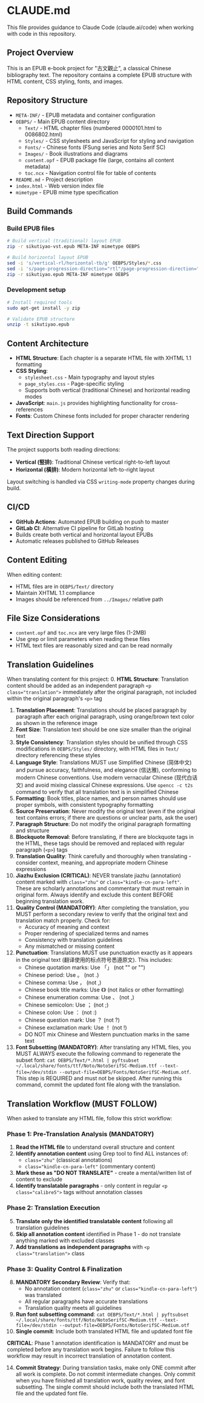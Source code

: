 # CLAUDE.md

This file provides guidance to Claude Code (claude.ai/code) when working with code in this repository.

## Project Overview

This is an EPUB e-book project for "古文觀止", a classical Chinese bibliography text. The repository contains a complete EPUB structure with HTML content, CSS styling, fonts, and images.

## Repository Structure

- `META-INF/` - EPUB metadata and container configuration
- `OEBPS/` - Main EPUB content directory
  - `Text/` - HTML chapter files (numbered 0000101.html to 0086802.html)
  - `Styles/` - CSS stylesheets and JavaScript for styling and navigation
  - `Fonts/` - Chinese fonts (FSung series and Noto Serif SC)
  - `Images/` - Book illustrations and diagrams
  - `content.opf` - EPUB package file (large, contains all content metadata)
  - `toc.ncx` - Navigation control file for table of contents
- `README.md` - Project description
- `index.html` - Web version index file
- `mimetype` - EPUB mime type specification

## Build Commands

### Build EPUB files
```bash
# Build vertical (traditional) layout EPUB
zip -r sikutiyao-vst.epub META-INF mimetype OEBPS

# Build horizontal layout EPUB
sed -i 's/vertical-rl/horizontal-tb/g' OEBPS/Styles/*.css
sed -i 's/page-progression-direction="rtl"/page-progression-direction="ltr"/g' OEBPS/content.opf
zip -r sikutiyao.epub META-INF mimetype OEBPS
```

### Development setup
```bash
# Install required tools
sudo apt-get install -y zip

# Validate EPUB structure
unzip -t sikutiyao.epub
```

## Content Architecture

- **HTML Structure**: Each chapter is a separate HTML file with XHTML 1.1 formatting
- **CSS Styling**:
  - `stylesheet.css` - Main typography and layout styles
  - `page_styles.css` - Page-specific styling
  - Supports both vertical (traditional Chinese) and horizontal reading modes
- **JavaScript**: `main.js` provides highlighting functionality for cross-references
- **Fonts**: Custom Chinese fonts included for proper character rendering

## Text Direction Support

The project supports both reading directions:
- **Vertical (竪排)**: Traditional Chinese vertical right-to-left layout
- **Horizontal (橫排)**: Modern horizontal left-to-right layout

Layout switching is handled via CSS `writing-mode` property changes during build.

## CI/CD

- **GitHub Actions**: Automated EPUB building on push to master
- **GitLab CI**: Alternative CI pipeline for GitLab hosting
- Builds create both vertical and horizontal layout EPUBs
- Automatic releases published to GitHub Releases

## Content Editing

When editing content:
- HTML files are in `OEBPS/Text/` directory
- Maintain XHTML 1.1 compliance
- Images should be referenced from `../Images/` relative path

## File Size Considerations

- `content.opf` and `toc.ncx` are very large files (1-2MB)
- Use grep or limit parameters when reading these files
- HTML text files are reasonably sized and can be read normally

## Translation Guidelines

When translating content for this project:
0. **HTML Structure**: Translation content should be added as an independent paragraph `<p class="translation">` immediately after the original paragraph, not included within the original paragraph's `<p>` tag
1. **Translation Placement**: Translations should be placed paragraph by paragraph after each original paragraph, using orange/brown text color as shown in the reference image
2. **Font Size**: Translation text should be one size smaller than the original text
3. **Style Consistency**: Translation styles should be unified through CSS modifications in `OEBPS/Styles/` directory, with HTML files in `Text/` directory referencing these styles
4. **Language Style**: Translations MUST use Simplified Chinese (简体中文) and pursue accuracy, faithfulness, and elegance (信达雅), conforming to modern Chinese conventions. Use modern vernacular Chinese (现代白话文) and avoid mixing classical Chinese expressions. Use `opencc -c t2s` command to verify that all translation text is in simplified Chinese
5. **Formatting**: Book titles, place names, and person names should use proper symbols, with consistent typography formatting
6. **Source Preservation**: Never modify the original text (even if the original text contains errors; if there are questions or unclear parts, ask the user)
7. **Paragraph Structure**: Do not modify the original paragraph formatting and structure
8. **Blockquote Removal**: Before translating, if there are blockquote tags in the HTML, these tags should be removed and replaced with regular paragraph (`<p>`) tags
9. **Translation Quality**: Think carefully and thoroughly when translating - consider context, meaning, and appropriate modern Chinese expressions
10. **Jiazhu Exclusion (CRITICAL)**: NEVER translate jiazhu (annotation) content marked with `class="zhu"` or `class="kindle-cn-para-left"`. These are scholarly annotations and commentary that must remain in original form. Always identify and exclude this content BEFORE beginning translation work.
11. **Quality Control (MANDATORY)**: After completing the translation, you MUST perform a secondary review to verify that the original text and translation match properly. Check for:
    - Accuracy of meaning and context
    - Proper rendering of specialized terms and names
    - Consistency with translation guidelines
    - Any mismatched or missing content
12. **Punctuation**: Translations MUST use punctuation exactly as it appears in the original text (翻译使用的标点符号悉遵原文). This includes:
    - Chinese quotation marks: Use 「」 (not "" or "")
    - Chinese period: Use 。 (not .)
    - Chinese comma: Use ， (not ,)
    - Chinese book title marks: Use 《》 (not italics or other formatting)
    - Chinese enumeration comma: Use 、 (not ,)
    - Chinese semicolon: Use ； (not ;)
    - Chinese colon: Use ： (not :)
    - Chinese question mark: Use ？ (not ?)
    - Chinese exclamation mark: Use ！ (not !)
    - DO NOT mix Chinese and Western punctuation marks in the same text
13. **Font Subsetting (MANDATORY)**: After translating any HTML files, you MUST ALWAYS execute the following command to regenerate the subset font: `cat OEBPS/Text/*.html | pyftsubset ~/.local/share/fonts/ttf/Noto/NotoSerifSC-Medium.ttf --text-file=/dev/stdin --output-file=OEBPS/Fonts/NotoSerifSC-Medium.otf`. This step is REQUIRED and must not be skipped. After running this command, commit the updated font file along with the translation.

## Translation Workflow (MUST FOLLOW)

When asked to translate any HTML file, follow this strict workflow:

### Phase 1: Pre-Translation Analysis (MANDATORY)
1. **Read the HTML file** to understand overall structure and content
2. **Identify annotation content** using Grep tool to find ALL instances of:
   - `class="zhu"` (classical annotations)
   - `class="kindle-cn-para-left"` (commentary content)
3. **Mark these as "DO NOT TRANSLATE"** - create a mental/written list of content to exclude
4. **Identify translatable paragraphs** - only content in regular `<p class="calibre5">` tags without annotation classes

### Phase 2: Translation Execution
5. **Translate only the identified translatable content** following all translation guidelines
6. **Skip all annotation content** identified in Phase 1 - do not translate anything marked with excluded classes
7. **Add translations as independent paragraphs** with `<p class="translation">` class

### Phase 3: Quality Control & Finalization
8. **MANDATORY Secondary Review**: Verify that:
   - No annotation content (`class="zhu"` or `class="kindle-cn-para-left"`) was translated
   - All regular paragraphs have accurate translations
   - Translation quality meets all guidelines
9. **Run font subsetting command**: `cat OEBPS/Text/*.html | pyftsubset ~/.local/share/fonts/ttf/Noto/NotoSerifSC-Medium.ttf --text-file=/dev/stdin --output-file=OEBPS/Fonts/NotoSerifSC-Medium.otf`
10. **Single commit**: Include both translated HTML file and updated font file

**CRITICAL**: Phase 1 annotation identification is MANDATORY and must be completed before any translation work begins. Failure to follow this workflow may result in incorrect translation of annotation content.

14. **Commit Strategy**: During translation tasks, make only ONE commit after all work is complete. Do not commit intermediate changes. Only commit when you have finished all translation work, quality review, and font subsetting. The single commit should include both the translated HTML file and the updated font file.

